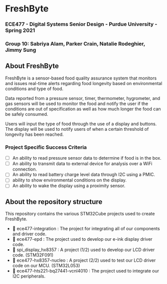 # FreshByte
### ECE477 - Digital Systems Senior Design - Purdue University - Spring 2021
### Group 10: Sabriya Alam, Parker Crain, Natalie Rodeghier, Jimmy Sung

## About FreshByte
FreshByte is a sensor-based food quality assurance system that monitors and issues real-time alerts
regarding food longevity based on environmental conditions and type of food.

Data reported from a pressure sensor, timer, thermometer, hygrometer, and gas sensors will be used to monitor the food
and notify the user if the conditions are out of specification as well as how much longer the food can be safely consumed.

Users will input the type of food through the use of a display and buttons. The display will be used to notify users of when a certain
threshold of longevity has been reached.

### Project Specific Success Criteria
- [ ] An ability to read pressure sensor data to determine if food is in the box.
- [ ] An ability to transmit data to external device for analysis over a WiFi connection.
- [ ] An ability to read battery charge level data through I2C using a PMIC.
- [ ] ability to show environmental conditions on the display.
- [ ] An ability to wake the display using a proximity sensor.

## About the repository structure
This repository contains the various STM32Cube projects used to create FreshByte.

- 📂 ece477-integration : The project for integrating all of our components and driver code.
- 📂 ece477-epd : The project used to develop our e-ink display driver code.
- 📂 spi_display_hx8357 : A project (1/2) used to develop our LCD driver code. (STM32F091)
- 📂 ece477-hx8357-nucleo : A project (2/2) used to test our LCD driver code on our MCU. (STM32L053)
- 📂 ece477-hts221-bq27441-vcnl4010 : The project used to integrate our I2C peripherals.

